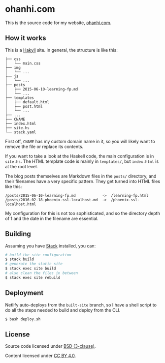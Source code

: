 # ohanhi.com

This is the source code for my website, [ohanhi.com](https://ohanhi.com/).

## How it works

This is a [Hakyll](https://jaspervdj.be/hakyll/) site. In general, the structure is like this:

```
├── css
│   └── main.css
├── img
│   └── ...
├── js
│   └── ...
├── posts
│   ├── 2015-06-10-learning-fp.md
│   └── ...
├── templates
│   ├── default.html
│   ├── post.html
│   └── ...
├── ...
├── CNAME
├── index.html
├── site.hs
└── stack.yaml
```

First off, `CNAME` has my custom domain name in it, so you will likely want to remove the file or replace its contents.

If you want to take a look at the Haskell code, the main configuration is in `site.hs`. The HTML template code is mainly in `templates/`, but `index.html` is at the root level.

The blog posts themselves are Markdown files in the `posts/` directory, and their filenames have a very specific pattern. They get turned into HTML files like this:

```
/posts/2015-06-10-learning-fp.md            ->  /learning-fp.html
/posts/2016-02-18-phoenix-ssl-localhost.md  ->  /phoenix-ssl-localhost.html
```

My configuration for this is not too sophisticated, and so the directory depth of 1 and the date in the filename are essential.

## Building

Assuming you have [Stack](https://haskellstack.org/) installed, you can:

```bash
# build the site configuration
$ stack build
# generate the static site
$ stack exec site build
# also clean the files in between
$ stack exec site rebuild
```

## Deployment

Netlify auto-deploys from the `built-site` branch, so I have a shell script to do all the steps needed to build and deploy from the CLI.

```bash
$ bash deploy.sh
```

## License

Source code licensed under [BSD (3-clause)](LICENSE).

Content licensed under [CC BY 4.0](https://creativecommons.org/licenses/by/4.0/).
